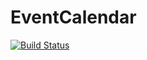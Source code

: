 

# EventCalendar

[![Build Status](https://travis-ci.org/Hannesalm/EventCalendar.svg?branch=master)](https://travis-ci.org/Hannesalm/EventCalendar)
